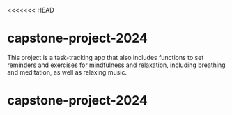 <<<<<<< HEAD

# capstone-project-2024

This project is a task-tracking app that also includes functions to set reminders and exercises for mindfulness and relaxation, including breathing and meditation, as well as relaxing music.

# capstone-project-2024
